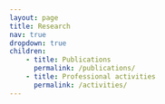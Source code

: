 ```yaml
---
layout: page
title: Research
nav: true
dropdown: true
children: 
    - title: Publications
      permalink: /publications/
    - title: Professional activities
      permalink: /activities/
---
```

